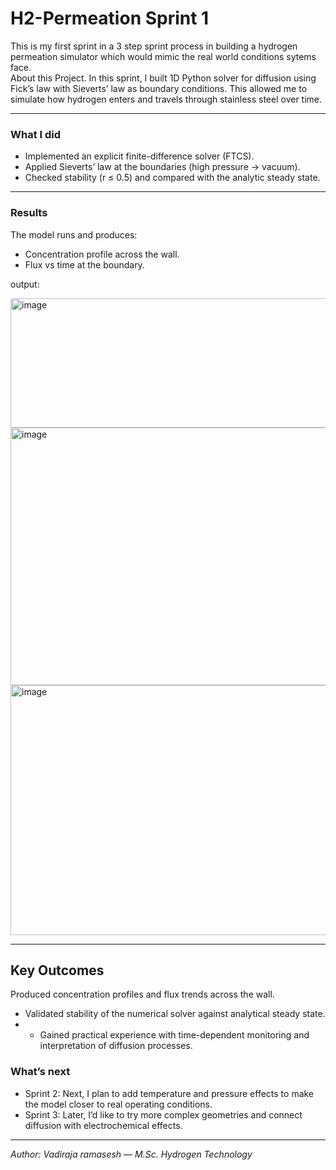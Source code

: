 # H2-Permeation Sprint 1

This is my first sprint in a 3 step sprint process in building a hydrogen permeation simulator which would mimic the real world conditions sytems face.  
About this Project. In this sprint, I built 1D Python solver for diffusion using Fick’s law with Sieverts’ 
law as boundary conditions. This allowed me to simulate how hydrogen enters and travels through stainless steel over time. 

---

### What I did

- Implemented an explicit finite-difference solver (FTCS).
- Applied Sieverts’ law at the boundaries (high pressure → vacuum).
- Checked stability (r ≤ 0.5) and compared with the analytic steady state.
---

### Results

The model runs and produces:
- Concentration profile across the wall.
- Flux vs time at the boundary.

 output:

<img width="697" height="207" alt="image" src="https://github.com/user-attachments/assets/230f84dc-0a92-4c90-9e5a-4dd14ba2eebc" />
<img width="553" height="412" alt="image" src="https://github.com/user-attachments/assets/ab54f49a-0030-48f5-824f-a54b70275c13" />
<img width="545" height="400" alt="image" src="https://github.com/user-attachments/assets/76fd2525-9fe1-4717-b9ff-aba8edb33232" />


---
## Key Outcomes 

Produced concentration profiles and flux trends across the wall.
- Validated stability of the numerical solver against analytical steady state.
- - Gained practical experience with time-dependent monitoring and interpretation of diffusion processes.

### What’s next

- Sprint 2: Next, I plan to add temperature and pressure effects to make the model closer to real operating conditions.
- Sprint 3: Later, I’d like to try more complex geometries and connect diffusion with electrochemical effects.

---

*Author: Vadiraja ramasesh — M.Sc. Hydrogen Technology*

